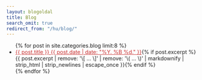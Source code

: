 ```yaml
---
layout: blogoldal
title: Blog
search_omit: true
redirect_from: "/hu/blog/"
---
```

<ul class="post-list">
{% for post in site.categories.blog limit:8 %}
  <li><article><a href="{{ site.url }}{{ post.url }}" style="color:#ca3333"> {{ post.title }} <span class="entry-date"><time datetime="{{ post.date | date_to_xmlschema }}">{{ post.date | date: "%Y. %B %d." }}</time></span></a><a href="{{ site.url }}{{ post.url }}" style="text-decoration:none; color:#222">{% if post.excerpt %} <span class="excerpt">{{ post.excerpt | remove: '\[ ... \]' | remove: '\( ... \)' | markdownify | strip_html | strip_newlines | escape_once }}</span>{% endif %}</a></article></li>
{% endfor %}
</ul>
